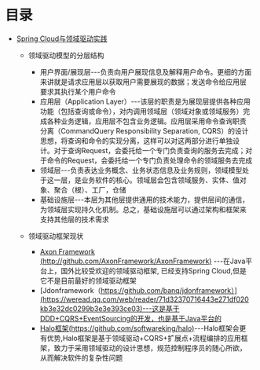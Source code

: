 

# 目录
* [Spring Cloud与领域驱动实践](https://weread.qq.com/web/reader/71d32370716443e271df020k7ef321f02967ef605fc8aef)
  * 领域驱动模型的分层结构
    * 用户界面/展现层---负责向用户展现信息及解释用户命令。更细的方面来讲就是请求应用层以获取用户需要展现的数据；发送命令给应用层要求其执行某个用户命令
    * 应用层（Application Layer）---该层的职责是为展现层提供各种应用功能（包括查询或命令），对内调用领域层（领域对象或领域服务）完成各种业务逻辑，应用层不包含业务逻辑。应用层采用命令查询职责分离（CommandQuery Responsibility Separation, CQRS）的设计思想，将查询和命令的实现分离，这样可以对这两部分进行单独设计。对于查询Request，会委托给一个专门负责查询的服务去完成；对于命令的Request，会委托给一个专门负责处理命令的领域服务去完成
    * 领域层---负责表达业务概念、业务状态信息及业务规则，领域模型处于这一层，是业务软件的核心。领域层会包含领域服务、实体、值对象、聚合（根）、工厂，仓储
    * 基础设施层---本层为其他层提供通用的技术能力，提供层间的通信，为领域层实现持久化机制。总之，基础设施层可以通过架构和框架来支持其他层的技术需求    

  * 领域驱动框架现状
    * [Axon Framework (http://github.com/AxonFramework/AxonFramework)](https://weread.qq.com/web/reader/71d32370716443e271df020kb3e32dc0299b3e3e393ce03) ---在Java平台上，国外比较受欢迎的领域驱动框架, 已经支持Spring Cloud,但是它不是目前最好的领域驱动框架
    * [Jdonframework（https://github.com/banq/jdonframework）](https://weread.qq.com/web/reader/71d32370716443e271df020kb3e32dc0299b3e3e393ce03)---这是基于DDD+CQRS+EventSourcing的开发，也是基于Java平台的
    * [Halo框架(https://github.com/softwareking/halo)](https://weread.qq.com/web/reader/71d32370716443e271df020kb3e32dc0299b3e3e393ce03)---Halo框架会更有优势,Halo框架是基于领域驱动+CQRS+扩展点+流程编排的应用框架，致力于采用领域驱动的设计思想，规范控制程序员的随心所欲，从而解决软件的复杂性问题
